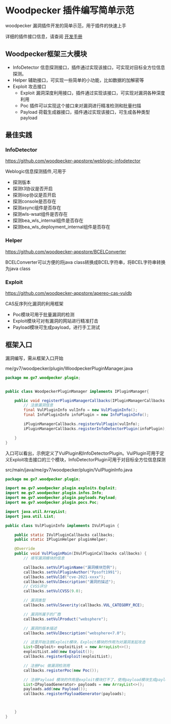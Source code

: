 # Woodpecker 插件编写简单示范

woodpecker 漏洞插件开发的简单示范，用于插件的快速上手

详细的插件接口信息，请查阅 [开发手册](http://woodpecker.gv7.me/docs/)

## Woodpecker框架三大模块 

- InfoDetector 信息探测接口，插件通过实现该接口，可实现对目标全方位信息探测。
- Helper 辅助接口，可实现一些简单的小功能，比如数据的加解密等
- Exploit 攻击接口
    - Exploit 漏洞深度利用接口，插件通过实现该接口，可实现对漏洞各种深度利用
    - Poc     插件可以实现这个接口来对漏洞进行精准检测和批量扫描
    - Payload 荷载生成器接口，插件通过实现该接口，可生成各种类型payload

## 最佳实践

### InfoDetector
https://github.com/woodpecker-appstore/weblogic-infodetector

Weblogic信息探测插件,可用于

- 探测版本
- 探测t3协议是否开启
- 探测iiop协议是否开启
- 探测console是否存在
- 探测async组件是否存在
- 探测wls-wsat组件是否存在
- 探测bea_wls_internal组件是否存在
- 探测bea_wls_deployment_internal组件是否存在

### Helper
https://github.com/woodpecker-appstore/BCELConverter

BCELConverter可以方便的将java class转换成BCEL字符串，将BCEL字符串转换为java class

###  Exploit
https://github.com/woodpecker-appstore/apereo-cas-vuldb

CAS反序列化漏洞的利用框架

- Poc模块可用于批量漏洞的检测
- Exploit模块可对有漏洞的网站进行精准打击
- Payload模块可生成payload，进行手工测试
  
## 框架入口

漏洞编写，需从框架入口开始

me/gv7/woodpecker/plugin/WoodpeckerPluginManager.java
```java
package me.gv7.woodpecker.plugin;


public class WoodpeckerPluginManager implements IPluginManager{

    public void registerPluginManagerCallbacks(IPluginManagerCallbacks iPluginManagerCallbacks) {
        // 注册漏洞信息
        final VulPluginInfo vulInfo = new VulPluginInfo();
        final InfoPluginInfo infoPlugin = new InfoPluginInfo();

        iPluginManagerCallbacks.registerVulPlugin(vulInfo);
        iPluginManagerCallbacks.registerInfoDetectorPlugin(infoPlugin);

    }
}

```

入口可以看出，示例定义了VulPlugin和InfoDetectorPlugin。VulPlugin可用于定义Exploit攻击接口的三个模块，InfoDetectorPlugin可用于对目标全方位信息探测

src/main/java/me/gv7/woodpecker/plugin/VulPluginInfo.java
```java
package me.gv7.woodpecker.plugin;

import me.gv7.woodpecker.plugin.exploits.Exploit;
import me.gv7.woodpecker.plugin.infos.Info;
import me.gv7.woodpecker.plugin.payloads.Payload;
import me.gv7.woodpecker.plugin.pocs.Poc;

import java.util.ArrayList;
import java.util.List;

public class VulPluginInfo implements IVulPlugin {

    public static IVulPluginCallbacks callbacks;
    public static IPluginHelper pluginHelper;

    @Override
    public void VulPluginMain(IVulPluginCallbacks callbacks) {
        // 填写漏洞模块的信息

        callbacks.setVulPluginName("漏洞模块范例");
        callbacks.setVulPluginAuthor("Ppsoft1991");
        callbacks.setVulId("cve-2021-xxxx");
        callbacks.setVulDescription("漏洞的描述");
        // CVSS评分
        callbacks.setVulCVSS(9.0);

        // 漏洞类型
        callbacks.setVulSeverity(callbacks.VUL_CATEGORY_RCE);

        // 漏洞所属于的厂商
        callbacks.setVulProduct("websphere");

        // 漏洞的版本描述
        callbacks.setVulDescription("websphere<7.0");

        // 这里开始注册Exploit模块，Exploit模块的作用为对漏洞发起攻击
        List<IExploit> exploitList = new ArrayList<>();
        exploitList.add(new Exploit());
        callbacks.registerExploit(exploitList);

        // 注册Poc 做漏洞检测用
        callbacks.registerPoc(new Poc());

        // 注册Payload 模块的作用是exploit模块打不了，使用payload模块生成payload，然后进行手工利用
        List<IPayloadGenerator> payloads = new ArrayList<>();
        payloads.add(new Payload());
        callbacks.registerPayloadGenerator(payloads);



    }
}

```